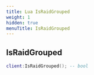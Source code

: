 ```yaml
---
title: Lua IsRaidGrouped
weight: 1
hidden: true
menuTitle: IsRaidGrouped
---
```

## IsRaidGrouped
```lua
client:IsRaidGrouped(); -- bool
```